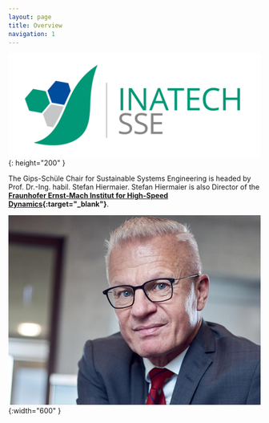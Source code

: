 ```yaml
---
layout: page
title: Overview
navigation: 1
---
```


![Logo](/images/logo/inatech-logo-sse.png){: height="200" }

The Gips-Schüle Chair for Sustainable Systems Engineering is headed by Prof. Dr.-Ing. habil. Stefan Hiermaier.
Stefan Hiermaier is also Director of the **[Fraunhofer Ernst-Mach Institut for High-Speed Dynamics](https://www.emi.fraunhofer.de/){:target="_blank"}**.



![Stefan Hiermaier](/images/people/01_Stefan_2024.jpg){:width="600" }

